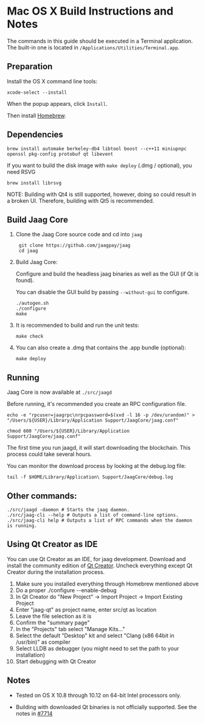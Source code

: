 Mac OS X Build Instructions and Notes
====================================
The commands in this guide should be executed in a Terminal application.
The built-in one is located in `/Applications/Utilities/Terminal.app`.

Preparation
-----------
Install the OS X command line tools:

`xcode-select --install`

When the popup appears, click `Install`.

Then install [Homebrew](https://brew.sh).

Dependencies
----------------------

    brew install automake berkeley-db4 libtool boost --c++11 miniupnpc openssl pkg-config protobuf qt libevent

If you want to build the disk image with `make deploy` (.dmg / optional), you need RSVG

    brew install librsvg

NOTE: Building with Qt4 is still supported, however, doing so could result in a broken UI. Therefore, building with Qt5 is recommended.

Build Jaag Core
------------------------

1. Clone the Jaag Core source code and cd into `jaag`

        git clone https://github.com/jaagpay/jaag
        cd jaag

2.  Build Jaag Core:

    Configure and build the headless jaag binaries as well as the GUI (if Qt is found).

    You can disable the GUI build by passing `--without-gui` to configure.

        ./autogen.sh
        ./configure
        make

3.  It is recommended to build and run the unit tests:

        make check

4.  You can also create a .dmg that contains the .app bundle (optional):

        make deploy

Running
-------

Jaag Core is now available at `./src/jaagd`

Before running, it's recommended you create an RPC configuration file.

    echo -e "rpcuser=jaagrpc\nrpcpassword=$(xxd -l 16 -p /dev/urandom)" > "/Users/${USER}/Library/Application Support/JaagCore/jaag.conf"

    chmod 600 "/Users/${USER}/Library/Application Support/JaagCore/jaag.conf"

The first time you run jaagd, it will start downloading the blockchain. This process could take several hours.

You can monitor the download process by looking at the debug.log file:

    tail -f $HOME/Library/Application\ Support/JaagCore/debug.log

Other commands:
-------

    ./src/jaagd -daemon # Starts the jaag daemon.
    ./src/jaag-cli --help # Outputs a list of command-line options.
    ./src/jaag-cli help # Outputs a list of RPC commands when the daemon is running.

Using Qt Creator as IDE
------------------------
You can use Qt Creator as an IDE, for jaag development.
Download and install the community edition of [Qt Creator](https://www.qt.io/download/).
Uncheck everything except Qt Creator during the installation process.

1. Make sure you installed everything through Homebrew mentioned above
2. Do a proper ./configure --enable-debug
3. In Qt Creator do "New Project" -> Import Project -> Import Existing Project
4. Enter "jaag-qt" as project name, enter src/qt as location
5. Leave the file selection as it is
6. Confirm the "summary page"
7. In the "Projects" tab select "Manage Kits..."
8. Select the default "Desktop" kit and select "Clang (x86 64bit in /usr/bin)" as compiler
9. Select LLDB as debugger (you might need to set the path to your installation)
10. Start debugging with Qt Creator

Notes
-----

* Tested on OS X 10.8 through 10.12 on 64-bit Intel processors only.

* Building with downloaded Qt binaries is not officially supported. See the notes in [#7714](https://github.com/bitcoin/bitcoin/issues/7714)
